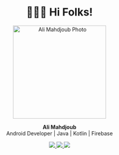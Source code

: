<h1 align="center">👩🏻‍💻 Hi Folks!</h1>

<p align="center">
  <img src="https://your-photo-link.jpg" width="250" alt="Ali Mahdjoub Photo" />
</p>

<p align="center">
  <strong>Ali Mahdjoub</strong><br>
  Android Developer | Java | Kotlin | Firebase
</p>

<p align="center">
  <a href="https://www.linkedin.com/in/ton-lien" target="_blank">
    <img src="https://img.shields.io/badge/LinkedIn-Connect-blue?logo=linkedin" />
  </a>
  <a href="https://tonportfolio.com" target="_blank">
    <img src="https://img.shields.io/badge/Portfolio-Explore-orange?logo=google-chrome" />
  </a>
  <a href="#" target="_blank">
    <img src="https://img.shields.io/badge/Faire%20une%20photo-📸-lightgrey" />
  </a>
</p>
